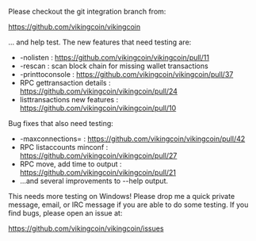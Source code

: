 Please checkout the git integration branch from:

https://github.com/vikingcoin/vikingcoin

... and help test.  The new features that need testing are:

* -nolisten : https://github.com/vikingcoin/vikingcoin/pull/11
* -rescan : scan block chain for missing wallet transactions
* -printtoconsole : https://github.com/vikingcoin/vikingcoin/pull/37
* RPC gettransaction details : https://github.com/vikingcoin/vikingcoin/pull/24
* listtransactions new features : https://github.com/vikingcoin/vikingcoin/pull/10

Bug fixes that also need testing:

* -maxconnections= : https://github.com/vikingcoin/vikingcoin/pull/42
* RPC listaccounts minconf : https://github.com/vikingcoin/vikingcoin/pull/27
* RPC move, add time to output : https://github.com/vikingcoin/vikingcoin/pull/21
* ...and several improvements to --help output.

This needs more testing on Windows!  Please drop me a quick private message, email, or IRC message if you are able to do some testing.  If you find bugs, please open an issue at:

https://github.com/vikingcoin/vikingcoin/issues
